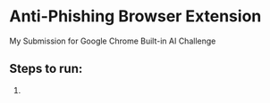 # Anti-Phishing Browser Extension
My Submission for Google Chrome Built-in AI Challenge

## Steps to run:
1. 